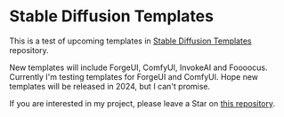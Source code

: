 # Stable Diffusion Templates

This is a test of upcoming templates in
[Stable Diffusion Templates](https://github.com/Avaray/stable-diffusion-templates) repository.

New templates will include ForgeUI, ComfyUI, InvokeAI and Foooocus. Currently I'm testing templates for ForgeUI and
ComfyUI. Hope new templates will be released in 2024, but I can't promise.

If you are interested in my project, please leave a Star on
[this repository](https://github.com/Avaray/stable-diffusion-templates).
